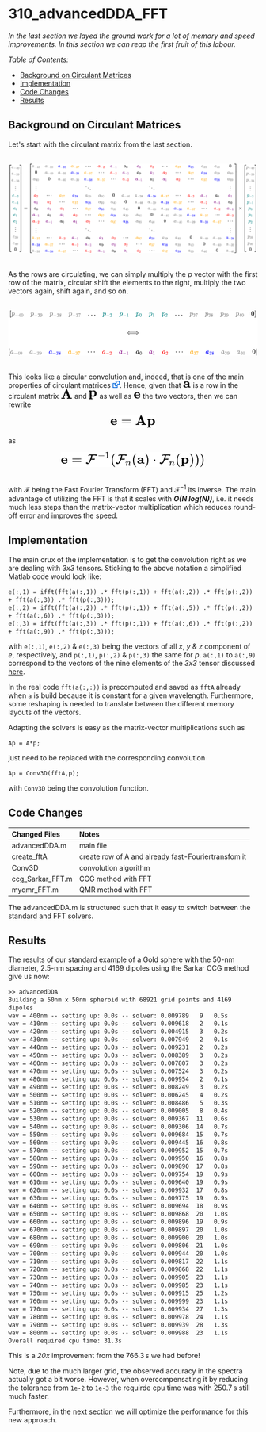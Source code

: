 # 310_advancedDDA_FFT

*In the last section we layed the ground work for a lot of memory and speed improvements. In this section we can reap the first fruit of this labour.*

*Table of Contents:*
  * [Background on Circulant Matrices](#Background-on-Circulant-Matrices)
  * [Implementation](#Implementation)
  * [Code Changes](#Code-Changes)
  * [Results](#Results)
 

## Background on Circulant Matrices

Let's start with the circulant matrix from the last section.

<br/>
<div align="center"><img style="background: white;" src="..\003_media\cvfTTvXUnR.svg"></div>
<br/>

As the rows are circulating, we can simply multiply the *p* vector with the first row of the matrix, circular shift the elements to the right, multiply the two vectors again, shift again, and so on.

<br/>
<!-- $$
\begin{matrix}
\begin{bmatrix}
\color{gray}{p_{-40}} & \color{gray}{p_{-39}} & \color{gray}{p_{-38}} & \color{gray}{p_{-37}} &  \ldots & \color{teal}{p_{-2}} & \color{teal}{p_{-1}} & \color{teal}{p_{0}} & \color{teal}{p_{1}} & \color{teal}{p_{2}} & \ldots & \color{gray}{p_{37}} & \color{gray}{p_{38}} & \color{gray}{p_{39}} & \color{gray}{p_{40}} & 0 
\end{bmatrix} \\ 
\, \\
\Longleftrightarrow \\
\, \\
\begin{bmatrix}
\color{gray}{a_{-40}} & \color{gray}{a_{-39}} & \color{blue}{a_{-38}} & \color{orange}{a_{-37}} &  \cdots & \color{red}{a_{-2}} & \color{purple}{a_{-1}} & a_{0} & \color{purple}{a_{1}} & \color{red}{a_{2}} & \cdots & \color{orange}{a_{37}} & \color{blue}{a_{38}} & \color{gray}{a_{39}} & \color{gray}{a_{40}} & 0 \\
\end{bmatrix}
\end{matrix}
$$ --> 

<div align="center"><img style="background: white;" src="..\003_media\6Vc4ryt8GM.svg"></div> 
<br/>

This looks like a circular convolution and, indeed, that is one of the main properties of circulant matrices [<img src="../003_media/External.svg" height="14">](https://en.wikipedia.org/wiki/Circulant_matrix#Analytic_interpretation). Hence, given that <!-- $\mathbf{a}$ --> <img src="..\003_media\L1AubYq1sQ.svg"> is a row in the circulant matrix <img src="..\003_media\azPQdhk1g1.svg"> and <!-- $\mathbf{p}$ --> <img style="transform: translateY(0.1em)" src="..\003_media\rCRApphzIv.svg"> as well as <!-- $\mathbf{e}$ --> <img src="..\003_media\8lcVRpOlYT.svg"> the two vectors, then we can rewrite

<!-- $$
\mathbf{e} = \mathbf{Ap}
$$ --> 

<div align="center"><img style="background: white;" src="..\003_media\osyRXfOlaT.svg"></div>

as 

<!-- $$
\mathbf{e} = \mathcal{F}^{-1} 
\left ( \mathcal{F}_n(\mathbf{a}) \cdot \mathcal{F}_n(\mathbf{p})) 
\right )
$$ --> 

<div align="center"><img style="background: white;" src="..\003_media\7ylMMTbYrp.svg"></div>
<br/>

with $\mathcal{F}$ being the Fast Fourier Transform (FFT) and $\mathcal{F}^{-1}$ its inverse. The main advantage of utilizing the FFT is that it scales with __*O(N log(N))*__, i.e. it needs much less steps than the matrix-vector multiplication which reduces round-off error and improves the speed. 


## Implementation

The main crux of the implementation is to get the convolution right as we are dealing with *3x3* tensors. Sticking to the above notation a simplified Matlab code would look like:

    e(:,1) = ifft(fft(a(:,1)) .* fft(p(:,1)) + fft(a(:,2)) .* fft(p(:,2)) + fft(a(:,3)) .* fft(p(:,3)));
    e(:,2) = ifft(fft(a(:,2)) .* fft(p(:,1)) + fft(a(:,5)) .* fft(p(:,2)) + fft(a(:,6)) .* fft(p(:,3)));
    e(:,3) = ifft(fft(a(:,3)) .* fft(p(:,1)) + fft(a(:,6)) .* fft(p(:,2)) + fft(a(:,9)) .* fft(p(:,3)));

with `e(:,1)`, `e(:,2)` & `e(:,3)` being the vectors of all *x*, *y* & *z* component of *e*, respectively, and `p(:,1)`, `p(:,2)` & `p(:,3)` the same for *p*. `a(:,1)` to `a(:,9)` correspond to the vectors of the nine elements of the *3x3* tensor discussed [here](../100_simpleDDA#the-code).

In the real code `fft(a(:,:))` is precomputed and saved as `fftA` already when `a` is build because it is constant for a given wavelength. Furthermore, some reshaping is needed to translate between the different memory layouts of the vectors.

Adapting the solvers is easy as the matrix-vector multiplications such as

    Ap = A*p;

just need to be replaced with the corresponding convolution

    Ap = Conv3D(fftA,p);

with `Conv3D` being the convolution function.


## Code Changes


Changed Files           | Notes
:-----                  |:--------
advancedDDA.m           | main file
create_fftA             | create row of A and already fast-Fouriertransfom it
Conv3D                  | convolution algorithm
ccg_Sarkar_FFT.m        | CCG method with FFT
myqmr_FFT.m             | QMR method with FFT

The advancedDDA.m is structured such that it easy to switch between the standard and FFT solvers.



## Results

The results of our standard example of a Gold sphere with the 50-nm diameter, 2.5-nm spacing and 4169 dipoles using the Sarkar CCG method give us now: 

    >> advancedDDA
    Building a 50nm x 50nm spheroid with 68921 grid points and 4169 dipoles
    wav = 400nm -- setting up: 0.0s -- solver: 0.009789   9   0.5s 
    wav = 410nm -- setting up: 0.0s -- solver: 0.009618   2   0.1s 
    wav = 420nm -- setting up: 0.0s -- solver: 0.004915   3   0.2s 
    wav = 430nm -- setting up: 0.0s -- solver: 0.007949   2   0.1s 
    wav = 440nm -- setting up: 0.0s -- solver: 0.009231   2   0.2s 
    wav = 450nm -- setting up: 0.0s -- solver: 0.008389   3   0.2s 
    wav = 460nm -- setting up: 0.0s -- solver: 0.007807   3   0.2s 
    wav = 470nm -- setting up: 0.0s -- solver: 0.007524   3   0.2s 
    wav = 480nm -- setting up: 0.0s -- solver: 0.009954   2   0.1s 
    wav = 490nm -- setting up: 0.0s -- solver: 0.008249   3   0.2s 
    wav = 500nm -- setting up: 0.0s -- solver: 0.006245   4   0.2s 
    wav = 510nm -- setting up: 0.0s -- solver: 0.008486   5   0.3s 
    wav = 520nm -- setting up: 0.0s -- solver: 0.009005   8   0.4s 
    wav = 530nm -- setting up: 0.0s -- solver: 0.009367  11   0.6s 
    wav = 540nm -- setting up: 0.0s -- solver: 0.009306  14   0.7s 
    wav = 550nm -- setting up: 0.0s -- solver: 0.009684  15   0.7s 
    wav = 560nm -- setting up: 0.0s -- solver: 0.009445  16   0.8s 
    wav = 570nm -- setting up: 0.0s -- solver: 0.009952  15   0.7s 
    wav = 580nm -- setting up: 0.0s -- solver: 0.009950  16   0.8s 
    wav = 590nm -- setting up: 0.0s -- solver: 0.009890  17   0.8s 
    wav = 600nm -- setting up: 0.0s -- solver: 0.009754  19   0.9s 
    wav = 610nm -- setting up: 0.0s -- solver: 0.009640  19   0.9s 
    wav = 620nm -- setting up: 0.0s -- solver: 0.009932  17   0.8s 
    wav = 630nm -- setting up: 0.0s -- solver: 0.009775  19   0.9s 
    wav = 640nm -- setting up: 0.0s -- solver: 0.009694  18   0.9s 
    wav = 650nm -- setting up: 0.0s -- solver: 0.009868  20   1.0s 
    wav = 660nm -- setting up: 0.0s -- solver: 0.009896  19   0.9s 
    wav = 670nm -- setting up: 0.0s -- solver: 0.009897  20   1.0s 
    wav = 680nm -- setting up: 0.0s -- solver: 0.009900  20   1.0s 
    wav = 690nm -- setting up: 0.0s -- solver: 0.009806  21   1.0s 
    wav = 700nm -- setting up: 0.0s -- solver: 0.009944  20   1.0s 
    wav = 710nm -- setting up: 0.0s -- solver: 0.009817  22   1.1s 
    wav = 720nm -- setting up: 0.0s -- solver: 0.009868  22   1.1s 
    wav = 730nm -- setting up: 0.0s -- solver: 0.009905  23   1.1s 
    wav = 740nm -- setting up: 0.0s -- solver: 0.009985  23   1.1s 
    wav = 750nm -- setting up: 0.0s -- solver: 0.009915  25   1.2s 
    wav = 760nm -- setting up: 0.0s -- solver: 0.009999  23   1.1s 
    wav = 770nm -- setting up: 0.0s -- solver: 0.009934  27   1.3s 
    wav = 780nm -- setting up: 0.0s -- solver: 0.009978  24   1.1s 
    wav = 790nm -- setting up: 0.0s -- solver: 0.009939  28   1.3s 
    wav = 800nm -- setting up: 0.0s -- solver: 0.009988  23   1.1s 
    Overall required cpu time: 31.3s

This is a *20x* improvement from the 766.3&thinsp;s we had before! 

Note, due to the much larger grid, the observed accuracy in the spectra actually got a bit worse. However, when overcompensating it by reducing the tolerance from `1e-2` to `1e-3` the requirde cpu time was with 250.7&thinsp;s still much faster. 

Furthermore, in the [next section](../320_advancedDDA_FFT-optimized) we will optimize the performance for this new approach.